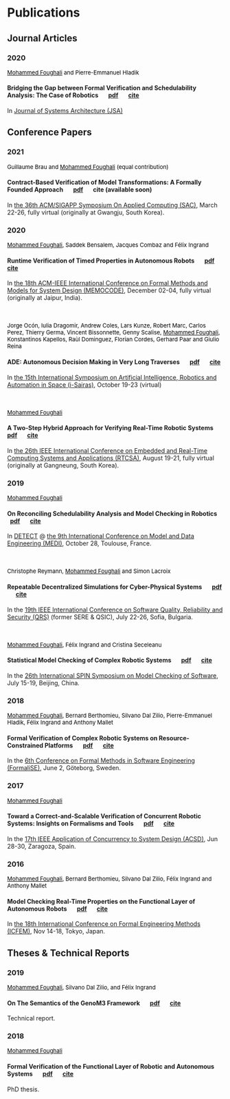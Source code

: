 # Publications

## Journal Articles

 

### 2020

 

<font size="2" color="black"><u>Mohammed Foughali</u> and Pierre-Emmanuel Hladik</font>

#### Bridging the Gap between Formal Verification and Schedulability Analysis: The Case of Robotics &nbsp; &nbsp; &nbsp; [pdf](https://www.dropbox.com/s/59nyolac05frimp/1-s2.0-S1383762120301090-main.pdf?dl=0) &nbsp; &nbsp; &nbsp; [cite](https://dblp.uni-trier.de/rec/journals/jsa/FoughaliH20.html?view=bibtex)

In [Journal of Systems Architecture (JSA)](https://www.journals.elsevier.com/journal-of-systems-architecture) 

 

## Conference Papers

 

### 2021

 

<font size="2.5" color="black">Guillaume Brau and <u>Mohammed Foughali</u> (equal contribution)</font>

#### Contract-Based Verification of Model Transformations: A Formally Founded Approach &nbsp; &nbsp; &nbsp;  [pdf](https://hal.laas.fr/hal-03059942/document)  &nbsp; &nbsp; &nbsp;  cite (available soon)

In [the 36th ACM/SIGAPP Symposium On Applied Computing (SAC)](https://www.sigapp.org/sac/sac2021/index.html), March 22-26, fully virtual (originally at Gwangju, South Korea).

 

### 2020

 

<font size="2" color="black"><u>Mohammed Foughali</u>, Saddek Bensalem, Jacques Combaz and Félix Ingrand</font>

#### Runtime Verification of Timed Properties in Autonomous Robots  &nbsp; &nbsp; &nbsp; [pdf](https://hal.archives-ouvertes.fr/hal-03093298/document)  &nbsp; &nbsp; &nbsp;  [cite](https://dblp.uni-trier.de/rec/conf/memocode/FoughaliBCI20.html?view=bibtex)

In [the 18th ACM-IEEE International Conference on Formal Methods and Models for System Design (MEMOCODE)](https://iitjammu.ac.in/conferences/memocode2020/callforpapers.html), December 02-04, fully virtual (originally at Jaipur, India).
<br><br><br>
 

<font size="2" color="black">Jorge Ocón, Iulia Dragomir, Andrew Coles, Lars Kunze, Robert Marc, Carlos Perez, Thierry Germa, Vincent Bissonnette, Genny Scalise, <u>Mohammed Foughali</u>, Konstantinos Kapellos, Raùl Dominguez, Florian Cordes, Gerhard Paar and Giulio Reina</font>

#### ADE: Autonomous Decision Making in Very Long Traverses &nbsp; &nbsp; &nbsp;  [pdf](https://www.hou.usra.edu/meetings/isairas2020fullpapers/pdf/5033.pdf)  &nbsp; &nbsp; &nbsp;   [cite](https://scholar.google.com/scholar?hl=en&as_sdt=0%2C5&q=ADE%3A+Autonomous+Decision+Making+in+Very+Long+Traverses&btnG=)

In [the 15th International Symposium on Artificial Intelligence, Robotics and Automation in Space (i-Sairas)](https://www.hou.usra.edu/meetings/isairas2020/), October 19-23 (virtual)
<br><br><br>
 

<font size="2" color="black"><u>Mohammed Foughali</u></font>

#### A Two-Step Hybrid Approach for Verifying Real-Time Robotic Systems &nbsp; &nbsp; &nbsp;  [pdf](https://hal.archives-ouvertes.fr/hal-02949916/document) &nbsp; &nbsp; &nbsp;    [cite](https://dblp.uni-trier.de/rec/conf/rtcsa/Foughali20.html?view=bibtex)

In [the 26th IEEE International Conference on Embedded and Real-Time Computing Systems and Applications (RTCSA)](https://rtcsa2020.github.io/index/), August 19-21, fully virtual (originally at Gangneung, South Korea).

 

### 2019

<font size="2" color="black"><u>Mohammed Foughali</u></font>

#### On Reconciling Schedulability Analysis and Model Checking in Robotics &nbsp; &nbsp; &nbsp;  [pdf](https://hal.laas.fr/hal-02346015/document)  &nbsp; &nbsp; &nbsp;  [cite](https://dblp.uni-trier.de/rec/conf/medi/Foughali19.html?view=bibtex)

In [DETECT](https://detect.ensma.fr/2019/) @ [the 9th  International Conference on Model and Data Engineering (MEDI)](https://www.irit.fr/MEDI2019/), October 28, Toulouse, France.
<br><br><br>
 

<font size="2" color="black">Christophe Reymann, <u>Mohammed Foughali</u> and Simon Lacroix</font>

#### Repeatable Decentralized Simulations for Cyber-Physical Systems  &nbsp; &nbsp; &nbsp;   [pdf](https://hal.laas.fr/hal-02156842/document)  &nbsp; &nbsp; &nbsp;   [cite](https://dblp.uni-trier.de/rec/conf/qrs/ReymannFL19.html?view=bibtex)

In the [19th IEEE International Conference on Software Quality, Reliability and Security (QRS)](https://qrs19.techconf.org) (former SERE & QSIC), July 22-26, Sofia, Bulgaria.
<br><br><br>
 

<font size="2" color="black"><u>Mohammed Foughali</u>, Félix Ingrand and Cristina Seceleanu</font>

#### Statistical Model Checking of Complex Robotic Systems  &nbsp; &nbsp; &nbsp;   [pdf](https://hal.laas.fr/hal-02152286/file/main.pdf)  &nbsp; &nbsp; &nbsp;   [cite](https://dblp.uni-trier.de/rec/conf/spin/FoughaliIS19.html?view=bibtex)

In the [26th International SPIN Symposium on Model Checking of Software](https://conf.researchr.org/track/spin-2019/spin-2019-papers), July 15-19, Beijing, China.

 

### 2018

 

<font size="2" color="black"><u>Mohammed Foughali</u>, Bernard Berthomieu, Silvano Dal Zilio, Pierre-Emmanuel Hladik, Félix Ingrand and Anthony Mallet</font>

#### Formal Verification of Complex Robotic Systems on Resource-Constrained Platforms  &nbsp; &nbsp; &nbsp; [pdf](https://hal.laas.fr/hal-01778960/document)  &nbsp; &nbsp; &nbsp; [cite](https://dblp.uni-trier.de/rec/conf/icse/FoughaliBDHIM18.html?view=bibtex)

In the [6th Conference on Formal Methods in Software Engineering (FormaliSE)](https://www.formalise.org/content/formalise-2018), June 2, Göteborg, Sweden.

 

### 2017

 

<font size="2" color="black"><u>Mohammed Foughali</u></font>

#### Toward a Correct-and-Scalable Verification of Concurrent Robotic Systems: Insights on Formalisms and Tools &nbsp; &nbsp; &nbsp;  [pdf](https://hal.archives-ouvertes.fr/hal-01515012/document)  &nbsp; &nbsp; &nbsp;  [cite](https://dblp.uni-trier.de/rec/conf/acsd/Foughali17.html?view=bibtex)

In the [17th IEEE Application of Concurrency to System Design (ACSD)](http://pn2017.unizar.es), Jun 28-30, Zaragoza, Spain.
 


### 2016

 

<font size="2" color="black"><u>Mohammed Foughali</u>, Bernard Berthomieu, Silvano Dal Zilio, Félix Ingrand and Anthony Mallet</font> 

#### Model Checking Real-Time Properties on the Functional Layer of Autonomous Robots  &nbsp; &nbsp; &nbsp;  [pdf](https://hal.archives-ouvertes.fr/hal-01346080/document)  &nbsp; &nbsp; &nbsp;  [cite](https://dblp.uni-trier.de/rec/conf/icfem/FoughaliBDIM16.html?view=bibtex)

In [the 18th International Conference on Formal Engineering Methods (ICFEM)](https://link.springer.com/book/10.1007/978-3-319-47846-3), Nov 14-18, Tokyo, Japan.

 

## Theses & Technical Reports

 

### 2019

 

<font size="2" color="black"><u>Mohammed Foughali</u>, Silvano Dal Zilio, and Félix Ingrand</font> 

#### On The Semantics of the GenoM3 Framework   &nbsp; &nbsp; &nbsp;  [pdf](https://hal.laas.fr/hal-01992470/document)   &nbsp; &nbsp; &nbsp;   [cite](https://scholar.google.com/scholar?hl=en&as_sdt=0%2C5&q=https%3A%2F%2Fhal.laas.fr%2Fhal-01992470%2Fdocument&btnG=)

Technical report.

 

### 2018

 

<font size="2" color="black"><u>Mohammed Foughali</u></font>

#### Formal Verification of the Functional Layer of Robotic and Autonomous Systems &nbsp; &nbsp; &nbsp;  [pdf](https://www.dropbox.com/s/25wv00vx28394yd/paper.pdf?dl=0) &nbsp; &nbsp; &nbsp; [cite](https://scholar.google.com/scholar?hl=en&as_sdt=0%2C5&q=Formal+Verification+of+the+Functional+Layer+of+Robotic+and+Autonomous+Systems&btnG=)

PhD thesis.
